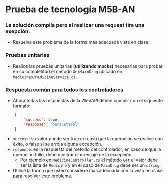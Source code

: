 # Prueba de tecnología M5B-AN

### La solución compila pero al realizar una request tira una exepción.
* Resuelva este problema de la forma más adecuada vista en clase.

### Pruebas unitarias
* Realice las pruebas unitarias **(utilizando mocks)** necesarias para probar en su completitud el método `GetMainDrug` ubicado en `Medicines/MedicineService.cs`.

### Respuesta común para todos los controladores
* Ahora todas las respuestas de la WebAPI deben cumplir con el siguiente formato:
```json
    {
        "success": true,
        "response": "paracetamol"
    }
```
* `success`: su valor puede ser true en caso que la operación se realice con éxito, o false si se arroja alguna excepción.
* `response`: es la respuesta del método del controlador, en caso de que la operación falló, debe mostrar el mensaje de la excepción.
    * Por ejemplo en `MedicineController.cs` el método `Get` el valor debe ser la lista de `Medicine` y en el caso de `MainDrug` debe ser un `string`.
* Utilice la forma que usted considere más adecuada con lo visto en clase para resolver este problema.